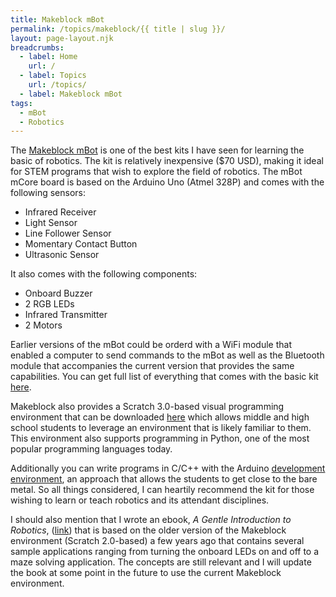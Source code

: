 ```yaml
---
title: Makeblock mBot
permalink: /topics/makeblock/{{ title | slug }}/
layout: page-layout.njk
breadcrumbs:
  - label: Home
    url: /
  - label: Topics
    url: /topics/
  - label: Makeblock mBot
tags:
  - mBot
  - Robotics
---
```


The [Makeblock mBot](http://makeblock.com/mbot) is one of the best kits I have seen for learning the basic of robotics. The kit is relatively inexpensive ($70 USD), making it ideal for STEM programs that wish to explore the field of robotics. The mBot mCore board is based on the Arduino Uno (Atmel 328P) and comes with the following sensors:

- Infrared Receiver
- Light Sensor
- Line Follower Sensor
- Momentary Contact Button
- Ultrasonic Sensor

It also comes with the following components:

- Onboard Buzzer
- 2 RGB LEDs
- Infrared Transmitter
- 2 Motors

Earlier versions of the mBot could be orderd with a WiFi module that enabled a computer to send commands to the mBot as well as the Bluetooth module that accompanies the current version that provides the same capabilities. You can get full list of everything that comes with the basic kit [here](https://makeblock.com/mbot-2#specs).

Makeblock also provides a Scratch 3.0-based visual programming environment that can be downloaded [here](https://mblock.makeblock.com/en-us/) which allows middle and high school students to leverage an environment that is likely familiar to them. This environment also supports programming in Python, one of the most popular programming languages today.

Additionally you can write programs in C/C++ with the Arduino [development environment](https://www.arduino.cc/en/software), an approach that allows the students to get close to the bare metal. So all things considered, I can heartily recommend the kit for those wishing to learn or teach robotics and its attendant disciplines.

I should also mention that I wrote an ebook, _A Gentle Introduction to Robotics_, ([link](https://leanpub.com/agitr_1)) that is based on the older version of the Makeblock environment (Scratch 2.0-based) a few years ago that contains several sample applications ranging from turning the onboard LEDs on and off to a maze solving application. The concepts are still relevant and I will update the book at some point in the future to use the current Makeblock environment.
